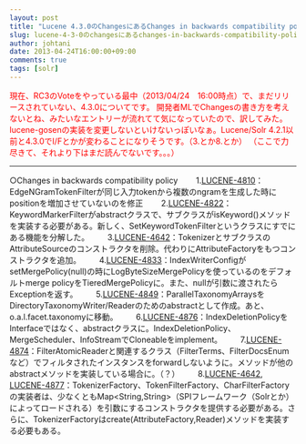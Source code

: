 ```yaml
---
layout: post
title: "Lucene 4.3.0のChangesにあるChanges in backwards compatibility policyが気になったので訳してみた。(Jugemより移植)"
slug: lucene-4-3-0のchangesにあるchanges-in-backwards-compatibility-policyが気になったので訳してみた。
author: johtani
date: 2013-04-24T16:00:00+09:00
comments: true
tags: [solr]
---
```

<span style="color:#FF0000">現在、RC3のVoteをやっている最中（2013/04/24　16:00時点）で、まだリリースされていない、4.3.0についてです。
開発者MLでChangesの書き方を考えないとね、みたいなエントリーが流れてて気になっていたので、訳してみた。
lucene-gosenの実装を変更しないといけないっぽいなぁ。Lucene/Solr 4.2.1以前と4.3.0でI/Fとかが変わることになりそうです。（3.とか8.とか）
（ここで力尽きて、それより下はまだ読んでないです。。。）

___
○Changes in backwards compatibility policy
　　1.[LUCENE-4810](http://issues.apache.org/jira/browse/LUCENE-4810)：EdgeNGramTokenFilterが同じ入力tokenから複数のngramを生成した時にpositionを増加させていないのを修正
　　2.[LUCENE-4822](http://issues.apache.org/jira/browse/LUCENE-4822)：KeywordMarkerFilterがabstractクラスで、サブクラスがisKeyword()メソッドを実装する必要がある。新しく、SetKeywordTokenFilterというクラスにすでにある機能を分解した。
　　3.[LUCENE-4642](http://issues.apache.org/jira/browse/LUCENE-4642)：TokenizerとサブクラスのAttributeSourceのコンストラクタを削除。代わりにAttributeFactoryをもつコンストラクタを追加。
　　4.[LUCENE-4833](http://issues.apache.org/jira/browse/LUCENE-4833)：IndexWriterConfigがsetMergePolicy(null)の時にLogByteSizeMergePolicyを使っているのをデフォルトmerge policyをTieredMergePolicyに。また、nullが引数に渡されたらExceptionを返す。
　　5.[LUCENE-4849](http://issues.apache.org/jira/browse/LUCENE-4849)：ParallelTaxonomyArraysをDirectoryTaxonomyWriter/Readerのためのabstractとして作成。あと、o.a.l.facet.taxonomyに移動。
　　6.[LUCENE-4876](http://issues.apache.org/jira/browse/LUCENE-4876)：IndexDeletionPolicyをInterfaceではなく、abstractクラスに。IndexDeletionPolicy、MergeScheduler、InfoStreamでCloneableをimplement。
　　7.[LUCENE-4874](http://issues.apache.org/jira/browse/LUCENE-4874)：FilterAtomicReaderと関連するクラス（FilterTerms、FilterDocsEnumなど）でフィルタされたインスタンスをforwardしないように。メソッドが他のabstractメソッドを実装している場合に。（？）
　　8.[LUCENE-4642](http://issues.apache.org/jira/browse/LUCENE-4642), [LUCENE-4877](http://issues.apache.org/jira/browse/LUCENE-4877)：TokenizerFactory、TokenFilterFactory、CharFilterFactoryの実装者は、少なくともMap<String,String>（SPIフレームワーク（Solrとか）によってロードされる）を引数にするコンストラクタを提供する必要がある。さらに、TokenizerFactoryはcreate(AttributeFactory,Reader)メソッドを実装する必要もある。

